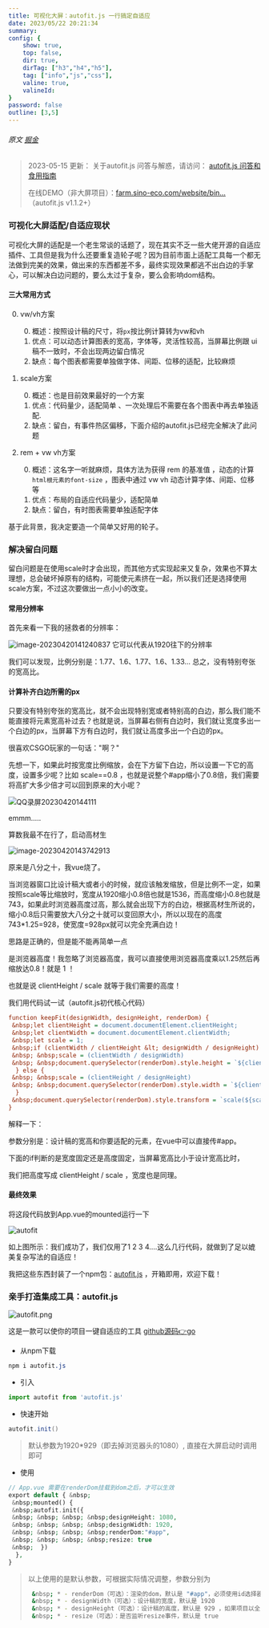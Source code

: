 ```yaml
---
title: 可视化大屏：autofit.js 一行搞定自适应
date: 2023/05/22 20:21:34
summary: 
config: {
    show: true,
    top: false,
    dir: true,
    dirTag: ["h3","h4","h5"],
    tag: ["info","js","css"],
    valine: true,
    valineId: 
}
password: false
outline: [3,5]
---
```


###### 原文 [掘金](https://juejin.cn/post/7224015103481118757)

<div class="markdown-body cache"><blockquote>
<p>2023-05-15 更新：
关于autofit.js 问答与解惑，请访问：
<a href="https://juejin.cn/post/7231089453694009404" target="_blank" title="https://juejin.cn/post/7231089453694009404">autofit.js 问答和食用指南</a></p>
<p>在线DEMO（非大屏项目）：<a href="https://link.juejin.cn?target=https%3A%2F%2Ffarm.sino-eco.com%2Fwebsite%2Fbingchonghai%2F" target="_blank" title="https://farm.sino-eco.com/website/bingchonghai/" ref="nofollow noopener noreferrer">farm.sino-eco.com/website/bin…</a> （autofit.js v1.1.2+）</p>
</blockquote>


### 可视化大屏适配/自适应现状

            
<p>可视化大屏的适配是一个老生常谈的话题了，现在其实不乏一些大佬开源的自适应插件、工具但是我为什么还要重复造轮子呢？因为目前市面上适配工具每一个都无法做到完美的效果，做出来的东西都差不多，最终实现效果都逃不出白边的手掌心，可以解决白边问题的，要么太过于复杂，要么会影响dom结构。</p>


#### 三大常用方式

            
<ol start="0">
<li>
<p>vw/vh方案</p>
<ol start="0">
<li>概述：按照设计稿的尺寸，将<code>px</code>按比例计算转为vw和vh</li>
<li>优点：可以动态计算图表的宽高，字体等，灵活性较高，当屏幕比例跟 ui 稿不一致时，不会出现两边留白情况</li>
<li>缺点：每个图表都需要单独做字体、间距、位移的适配，比较麻烦</li>
</ol>
</li>
<li>
<p>scale方案</p>
<ol start="0">
<li>概述：也是目前效果最好的一个方案</li>
<li>优点：代码量少，适配简单 、一次处理后不需要在各个图表中再去单独适配.</li>
<li>缺点：留白，有事件热区偏移，下面介绍的autofit.js已经完全解决了此问题</li>
</ol>
</li>
<li>
<p>rem + vw vh方案</p>
<ol start="0">
<li>概述：这名字一听就麻烦，具体方法为获得 rem 的基准值 ，动态的计算<code>html根元素的font-size</code> ，图表中通过 vw vh 动态计算字体、间距、位移等</li>
<li>优点：布局的自适应代码量少，适配简单</li>
<li>缺点：留白，有时图表需要单独适配字体</li>
</ol>
</li>
</ol>
<p>基于此背景，我决定要造一个简单又好用的轮子。</p>


### 解决留白问题

            
<p>留白问题是在使用scale时才会出现，而其他方式实现起来又复杂，效果也不算太理想，总会破坏掉原有的结构，可能使元素挤在一起，所以我们还是选择使用scale方案，不过这次要做出一点小小的改变。</p>


#### 常用分辨率

            
<p>首先来看一下我的拯救者的分辨率：</p>
<p><img src="https://glnf123456.obs.cidc-rp-13.joint.cmecloud.cn/fileUpload/202304201412912.png" alt="image-20230420141240837" loading="lazy"> 它可以代表从1920往下的分辨率</p>
<p>我们可以发现，比例分别是：1.77、1.6、1.77、1.6、1.33... 总之，没有特别夸张的宽高比。</p>


#### 计算补齐白边所需的px

            
<p>只要没有特别夸张的宽高比，就不会出现特别宽或者特别高的白边，那么我们能不能直接将元素宽高补过去？也就是说，当屏幕右侧有白边时，我们就让宽度多出一个白边的px，当屏幕下方有白边时，我们就让高度多出一个白边的px。</p>
<p>很喜欢CSGO玩家的一句话："啊？"</p>
<p>先想一下，如果此时按宽度比例缩放，会在下方留下白边，所以设置一下它的高度，设置多少呢？比如 scale==0.8 ，也就是说整个#app缩小了0.8倍，我们需要将高扩大多少倍才可以回到原来的大小呢？</p>
<p><img src="https://glnf123456.obs.cidc-rp-13.joint.cmecloud.cn/fileUpload/202304201442346.webp" alt="QQ录屏20230420144111" loading="lazy"></p>
<p>emmm.....</p>
<p>算数我最不在行了，启动高材生</p>
<p><img src="https://glnf123456.obs.cidc-rp-13.joint.cmecloud.cn/fileUpload/202304201437978.png" alt="image-20230420143742913" loading="lazy"></p>
<p>原来是八分之十，我vue烧了。</p>
<p>当浏览器窗口比设计稿大或者小的时候，就应该触发缩放，但是比例不一定，如果按照scale等比缩放时，宽度从1920缩小0.8倍也就是1536，而高度缩小0.8也就是743，如果此时浏览器高度过高，那么就会出现下方的白边，根据高材生所说的，缩小0.8后只需要放大八分之十就可以变回原大小，所以以现在的高度743*1.25=928，使宽度=928px就可以完全充满白边！</p>
<p>思路是正确的，但是能不能再简单一点</p>
<p>是浏览器高度！我忽略了浏览器高度，我可以直接使用浏览器高度乘以1.25然后再缩放达0.8！就是 1 ！</p>
<p>也就是说 clientHeight / scale 就等于我们需要的高度！</p>
<p>我们用代码试一试（autofit.js初代核心代码）</p>


```ini
function keepFit(designWidth, designHeight, renderDom) {
 &nbsp;let clientHeight = document.documentElement.clientHeight;
 &nbsp;let clientWidth = document.documentElement.clientWidth;
 &nbsp;let scale = 1;
 &nbsp;if (clientWidth / clientHeight &lt; designWidth / designHeight) {
 &nbsp; &nbsp;scale = (clientWidth / designWidth)
 &nbsp; &nbsp;document.querySelector(renderDom).style.height = `${clientHeight / scale}px`;
  } else {
 &nbsp; &nbsp;scale = (clientHeight / designHeight)
 &nbsp; &nbsp;document.querySelector(renderDom).style.width = `${clientWidth / scale}px`;
  }
 &nbsp;document.querySelector(renderDom).style.transform = `scale(${scale})`;
}

```


<p>解释一下：</p>
<p>参数分别是：设计稿的宽高和你要适配的元素，在vue中可以直接传#app。</p>
<p>下面的if判断的是宽度固定还是高度固定，当屏幕宽高比小于设计宽高比时，</p>
<p>我们把高度写成 clientHeight / scale ，宽度也是同理。</p>


#### 最终效果

            
<p>将这段代码放到App.vue的mounted运行一下</p>
<p><img src="https://glnf123456.obs.cidc-rp-13.joint.cmecloud.cn/fileUpload/202304201514156.webp" alt="autofit" loading="lazy"></p>
<p>如上图所示：我们成功了，我们仅用了1 2 3 4....这么几行代码，就做到了足以媲美复杂写法的自适应！</p>
<p>我把这些东西封装了一个npm包：<a href="https://link.juejin.cn?target=https%3A%2F%2Fwww.npmjs.com%2Fpackage%2Fautofit.js" target="_blank" title="https://www.npmjs.com/package/autofit.js" ref="nofollow noopener noreferrer">autofit.js</a> ，开箱即用，欢迎下载！</p>


### 亲手打造集成工具：autofit.js

            
<p><img src="https://p1-juejin.byteimg.com/tos-cn-i-k3u1fbpfcp/5be705da1f5043e78b88dad9021ea598~tplv-k3u1fbpfcp-zoom-in-crop-mark:3024:0:0:0.image?" alt="autofit.png" loading="lazy"></p>
<p>这是一款可以使你的项目一键自适应的工具 <a href="https://link.juejin.cn?target=https%3A%2F%2Fgithub.com%2F995231030%2Fautofit.js" target="_blank" title="https://github.com/995231030/autofit.js" ref="nofollow noopener noreferrer">github源码👉go</a></p>
<ul>
<li>从npm下载</li>
</ul>



```css
npm i autofit.js

```


<ul>
<li>引入</li>
</ul>



```javascript
import autofit from 'autofit.js'

```


<ul>
<li>快速开始</li>
</ul>



```csharp
autofit.init()

```


<blockquote>
<p>默认参数为1920*929（即去掉浏览器头的1080）, 直接在大屏启动时调用即可</p>
</blockquote>
<ul>
<li>使用</li>
</ul>



```php
// App.vue 需要在renderDom挂载到dom之后，才可以生效
export default { &nbsp;
 &nbsp;mounted() {
 &nbsp;autofit.init({
 &nbsp; &nbsp; &nbsp; &nbsp;designHeight: 1080,
 &nbsp; &nbsp; &nbsp; &nbsp;designWidth: 1920,
 &nbsp; &nbsp; &nbsp; &nbsp;renderDom:"#app",
 &nbsp; &nbsp; &nbsp; &nbsp;resize: true
 &nbsp;  })
  },
}

```


<blockquote>
<p>以上使用的是默认参数，可根据实际情况调整，参数分别为</p>


```bash
 &nbsp; * - renderDom（可选）：渲染的dom，默认是 "#app"，必须使用id选择器 
 &nbsp; * - designWidth（可选）：设计稿的宽度，默认是 1920 
 &nbsp; * - designHeight（可选）：设计稿的高度，默认是 929 ，如果项目以全屏展示，则可以设置为1080
 &nbsp; * - resize（可选）：是否监听resize事件，默认是 true

```


</blockquote>
</div>
